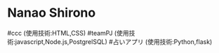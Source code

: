 # Nanao Shirono


#ccc 
(使用技術:HTML,CSS)
#teamPJ
(使用技術:javascript,Node.js,PostgrelSQL)
#占いアプリ
(使用技術:Python,flask)
